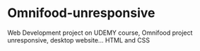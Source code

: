 # Omnifood-unresponsive
Web Development project on UDEMY course, Omnifood project unresponsive, desktop website... HTML and CSS
